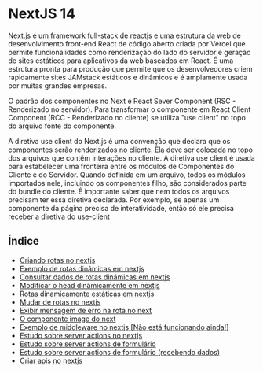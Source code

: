 # NextJS 14

Next.js é um framework full-stack de reactjs e uma estrutura da web de desenvolvimento front-end React de código aberto criada por Vercel
que permite funcionalidades como renderização do lado do servidor e geração de sites estáticos para aplicativos da web baseados em React.
É uma estrutura pronta para produção que permite que os desenvolvedores criem
rapidamente sites JAMstack estáticos e dinâmicos e é amplamente usada por muitas grandes empresas.

O padrão dos componentes no Next é React Sever Component (RSC - Renderizado no servidor). Para transformar o componente em React Client Component
(RCC - Renderizado no cliente) se utiliza
"use client" no topo do arquivo fonte do componente.

A diretiva use client do Next.js é uma convenção que declara que os componentes serão renderizados no cliente. Ela deve ser colocada no topo dos arquivos que contêm interações no cliente. 
A diretiva use client é usada para estabelecer uma fronteira entre os módulos de Componentes do Cliente e do Servidor. Quando definida em um arquivo,
todos os módulos importados nele, incluindo os componentes filho, são considerados parte do bundle do cliente. 
É importante saber que nem todos os arquivos precisam ter essa diretiva declarada. Por exemplo, se apenas um componente
da página precisa de interatividade, então só ele precisa receber a diretiva do use-client

## Índice

- [Criando rotas no nextjs](https://github.com/Dirack/Estudos/tree/master/react/nextjs14/criando_rotas#criando-rotas-no-nextjs)
- [Exemplo de rotas dinâmicas em nextjs](https://github.com/Dirack/Estudos/tree/master/react/nextjs14/rotas_dinamicas#exemplo-de-rotas-din%C3%A2micas-em-nextjs14)
- [Consultar dados de rotas dinâmicas em nextjs](https://github.com/Dirack/Estudos/tree/master/react/nextjs14/consultando_rotas_dinamicas#consultar-dados-de-rotas-din%C3%A2micas-em-nextjs)
- [Modificar o head dinâmicamente em nextjs](https://github.com/Dirack/Estudos/tree/master/react/nextjs14/generateMetadata#modificar-o-head-din%C3%A2micamente-em-nextjs)
- [Rotas dinamicamente estáticas em nextjs](https://github.com/Dirack/Estudos/tree/master/react/nextjs14/dinamicamente_statics#rotas-dinamicamente-est%C3%A1ticas-em-nextjs)
- [Mudar de rotas no nextjs](https://github.com/Dirack/Estudos/tree/master/react/nextjs14/mudar_rota#mudar-de-rotas-no-nextjs)
- [Exibir mensagem de erro na rota no next](https://github.com/Dirack/Estudos/tree/master/react/nextjs14/erro_na_rota#exibir-mensagem-de-erro-na-rota-no-next)
- [O componente image do next](https://github.com/Dirack/Estudos/tree/master/react/nextjs14/componente_image#o-componente-image-do-next)
- [Exemplo de middleware no nextjs [Não está funcionando ainda!]](https://github.com/Dirack/Estudos/tree/master/react/nextjs14/middleware#exemplo-de-middleware-no-nextjs)
- [Estudo sobre server actions no nextjs](https://github.com/Dirack/Estudos/tree/master/react/nextjs14/server_actions#estudo-sobre-server-actions-no-nextjs)
- [Estudo sobre server actions de formulário](https://github.com/Dirack/Estudos/tree/master/react/nextjs14/server_actions_form#estudo-sobre-server-actions-de-formul%C3%A1rio)
- [Estudo sobre server actions de formulário (recebendo dados)](https://github.com/Dirack/Estudos/tree/master/react/nextjs14/server_actions_form_receber_dados#estudo-sobre-server-actions-de-formul%C3%A1rio-recebendo-dados)
- [Criar apis no nextjs](https://github.com/Dirack/Estudos/tree/master/react/nextjs14/criar_api#criar-apis-no-nextjs)
